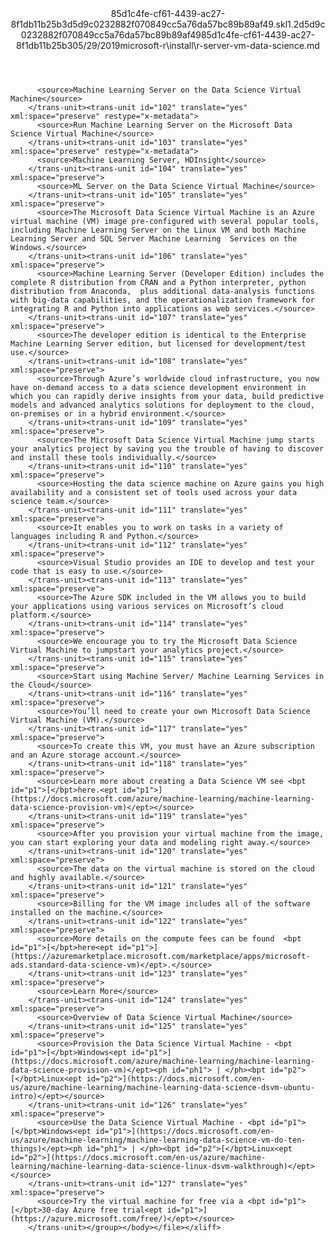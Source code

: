 <?xml version="1.0"?><xliff version="1.2" xmlns="urn:oasis:names:tc:xliff:document:1.2" xmlns:xsi="http://www.w3.org/2001/XMLSchema-instance" xsi:schemaLocation="urn:oasis:names:tc:xliff:document:1.2 xliff-core-1.2-transitional.xsd"><file datatype="xml" original="r-server-vm-data-science.md" source-language="en-US" target-language="en-US"><header><tool tool-id="mdxliff" tool-name="mdxliff" tool-version="1.0-8ab897d" tool-company="Microsoft" /><xliffext:skl_file_name xmlns:xliffext="urn:microsoft:content:schema:xliffextensions">85d1c4fe-cf61-4439-ac27-8f1db11b25b3d5d9c0232882f070849cc5a76da57bc89b89af49.skl</xliffext:skl_file_name><xliffext:version xmlns:xliffext="urn:microsoft:content:schema:xliffextensions">1.2</xliffext:version><xliffext:ms.openlocfilehash xmlns:xliffext="urn:microsoft:content:schema:xliffextensions">d5d9c0232882f070849cc5a76da57bc89b89af49</xliffext:ms.openlocfilehash><xliffext:ms.sourcegitcommit xmlns:xliffext="urn:microsoft:content:schema:xliffextensions">85d1c4fe-cf61-4439-ac27-8f1db11b25b3</xliffext:ms.sourcegitcommit><xliffext:ms.lasthandoff xmlns:xliffext="urn:microsoft:content:schema:xliffextensions">05/29/2019</xliffext:ms.lasthandoff><xliffext:ms.openlocfilepath xmlns:xliffext="urn:microsoft:content:schema:xliffextensions">microsoft-r\install\r-server-vm-data-science.md</xliffext:ms.openlocfilepath></header><body><group id="content" extype="content"><trans-unit id="101" translate="yes" xml:space="preserve" restype="x-metadata">
          <source>Machine Learning Server on the Data Science Virtual Machine</source>
        </trans-unit><trans-unit id="102" translate="yes" xml:space="preserve" restype="x-metadata">
          <source>Run Machine Learning Server on the Microsoft Data Science Virtual Machine</source>
        </trans-unit><trans-unit id="103" translate="yes" xml:space="preserve" restype="x-metadata">
          <source>Machine Learning Server, HDInsight</source>
        </trans-unit><trans-unit id="104" translate="yes" xml:space="preserve">
          <source>ML Server on the Data Science Virtual Machine</source>
        </trans-unit><trans-unit id="105" translate="yes" xml:space="preserve">
          <source>The Microsoft Data Science Virtual Machine is an Azure virtual machine (VM) image pre-configured with several popular tools, including Machine Learning Server on the Linux VM and both Machine Learning Server and SQL Server Machine Learning  Services on the Windows.</source>
        </trans-unit><trans-unit id="106" translate="yes" xml:space="preserve">
          <source>Machine Learning Server (Developer Edition) includes the complete R distribution from CRAN and a Python interpreter, python distribution from Anaconda,  plus additional data-analysis functions with big-data capabilities, and the operationalization framework for integrating R and Python into applications as web services.</source>
        </trans-unit><trans-unit id="107" translate="yes" xml:space="preserve">
          <source>The developer edition is identical to the Enterprise Machine Learning Server edition, but licensed for development/test use.</source>
        </trans-unit><trans-unit id="108" translate="yes" xml:space="preserve">
          <source>Through Azure’s worldwide cloud infrastructure, you now have on-demand access to a data science development environment in which you can rapidly derive insights from your data, build predictive models and advanced analytics solutions for deployment to the cloud, on-premises or in a hybrid environment.</source>
        </trans-unit><trans-unit id="109" translate="yes" xml:space="preserve">
          <source>The Microsoft Data Science Virtual Machine jump starts your analytics project by saving you the trouble of having to discover and install these tools individually.</source>
        </trans-unit><trans-unit id="110" translate="yes" xml:space="preserve">
          <source>Hosting the data science machine on Azure gains you high availability and a consistent set of tools used across your data science team.</source>
        </trans-unit><trans-unit id="111" translate="yes" xml:space="preserve">
          <source>It enables you to work on tasks in a variety of languages including R and Python.</source>
        </trans-unit><trans-unit id="112" translate="yes" xml:space="preserve">
          <source>Visual Studio provides an IDE to develop and test your code that is easy to use.</source>
        </trans-unit><trans-unit id="113" translate="yes" xml:space="preserve">
          <source>The Azure SDK included in the VM allows you to build your applications using various services on Microsoft’s cloud platform.</source>
        </trans-unit><trans-unit id="114" translate="yes" xml:space="preserve">
          <source>We encourage you to try the Microsoft Data Science Virtual Machine to jumpstart your analytics project.</source>
        </trans-unit><trans-unit id="115" translate="yes" xml:space="preserve">
          <source>Start using Machine Server/ Machine Learning Services in the Cloud</source>
        </trans-unit><trans-unit id="116" translate="yes" xml:space="preserve">
          <source>You’ll need to create your own Microsoft Data Science Virtual Machine (VM).</source>
        </trans-unit><trans-unit id="117" translate="yes" xml:space="preserve">
          <source>To create this VM, you must have an Azure subscription and an Azure storage account.</source>
        </trans-unit><trans-unit id="118" translate="yes" xml:space="preserve">
          <source>Learn more about creating a Data Science VM see <bpt id="p1">[</bpt>here.<ept id="p1">](https://docs.microsoft.com/azure/machine-learning/machine-learning-data-science-provision-vm)</ept></source>
        </trans-unit><trans-unit id="119" translate="yes" xml:space="preserve">
          <source>After you provision your virtual machine from the image, you can start exploring your data and modeling right away.</source>
        </trans-unit><trans-unit id="120" translate="yes" xml:space="preserve">
          <source>The data on the virtual machine is stored on the cloud and highly available.</source>
        </trans-unit><trans-unit id="121" translate="yes" xml:space="preserve">
          <source>Billing for the VM image includes all of the software installed on the machine.</source>
        </trans-unit><trans-unit id="122" translate="yes" xml:space="preserve">
          <source>More details on the compute fees can be found  <bpt id="p1">[</bpt>here<ept id="p1">](https://azuremarketplace.microsoft.com/marketplace/apps/microsoft-ads.standard-data-science-vm)</ept>.</source>
        </trans-unit><trans-unit id="123" translate="yes" xml:space="preserve">
          <source>Learn More</source>
        </trans-unit><trans-unit id="124" translate="yes" xml:space="preserve">
          <source>Overview of Data Science Virtual Machine</source>
        </trans-unit><trans-unit id="125" translate="yes" xml:space="preserve">
          <source>Provision the Data Science Virtual Machine - <bpt id="p1">[</bpt>Windows<ept id="p1">](https://docs.microsoft.com/azure/machine-learning/machine-learning-data-science-provision-vm)</ept><ph id="ph1"> | </ph><bpt id="p2">[</bpt>Linux<ept id="p2">](https://docs.microsoft.com/en-us/azure/machine-learning/machine-learning-data-science-dsvm-ubuntu-intro)</ept></source>
        </trans-unit><trans-unit id="126" translate="yes" xml:space="preserve">
          <source>Use the Data Science Virtual Machine - <bpt id="p1">[</bpt>Windows<ept id="p1">](https://docs.microsoft.com/en-us/azure/machine-learning/machine-learning-data-science-vm-do-ten-things)</ept><ph id="ph1"> | </ph><bpt id="p2">[</bpt>Linux<ept id="p2">](https://docs.microsoft.com/en-us/azure/machine-learning/machine-learning-data-science-linux-dsvm-walkthrough)</ept></source>
        </trans-unit><trans-unit id="127" translate="yes" xml:space="preserve">
          <source>Try the virtual machine for free via a <bpt id="p1">[</bpt>30-day Azure free trial<ept id="p1">](https://azure.microsoft.com/free/)</ept></source>
        </trans-unit></group></body></file></xliff>